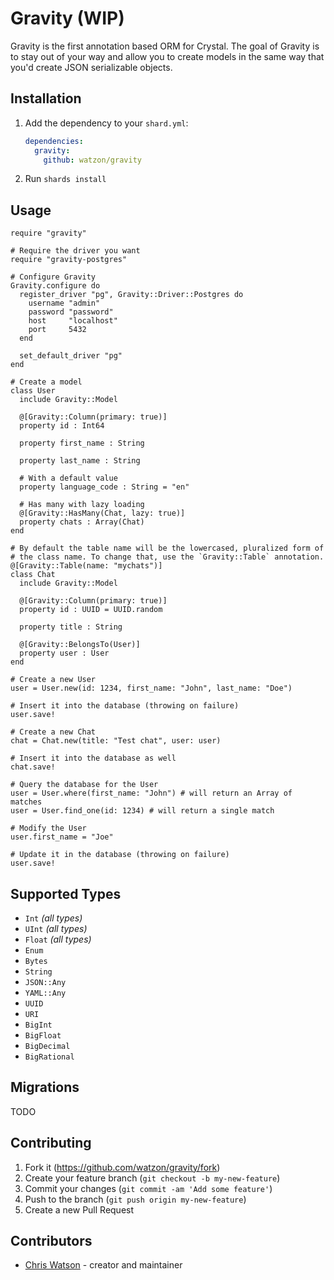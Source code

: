 # Gravity (WIP)

Gravity is the first annotation based ORM for Crystal. The goal of Gravity is to stay out of your way and allow you to create models in the same way that you'd create JSON serializable objects.

## Installation

1. Add the dependency to your `shard.yml`:

   ```yaml
   dependencies:
     gravity:
       github: watzon/gravity
   ```

2. Run `shards install`

## Usage

```crystal
require "gravity"

# Require the driver you want
require "gravity-postgres"

# Configure Gravity
Gravity.configure do
  register_driver "pg", Gravity::Driver::Postgres do
    username "admin"
    password "password"
    host     "localhost"
    port     5432
  end

  set_default_driver "pg"
end

# Create a model
class User
  include Gravity::Model

  @[Gravity::Column(primary: true)]
  property id : Int64

  property first_name : String

  property last_name : String

  # With a default value
  property language_code : String = "en"

  # Has many with lazy loading
  @[Gravity::HasMany(Chat, lazy: true)]
  property chats : Array(Chat)
end

# By default the table name will be the lowercased, pluralized form of
# the class name. To change that, use the `Gravity::Table` annotation.
@[Gravity::Table(name: "mychats")]
class Chat
  include Gravity::Model

  @[Gravity::Column(primary: true)]
  property id : UUID = UUID.random

  property title : String

  @[Gravity::BelongsTo(User)]
  property user : User
end

# Create a new User
user = User.new(id: 1234, first_name: "John", last_name: "Doe")

# Insert it into the database (throwing on failure)
user.save!

# Create a new Chat
chat = Chat.new(title: "Test chat", user: user)

# Insert it into the database as well
chat.save!

# Query the database for the User
user = User.where(first_name: "John") # will return an Array of matches
user = User.find_one(id: 1234) # will return a single match

# Modify the User
user.first_name = "Joe"

# Update it in the database (throwing on failure)
user.save!
```

## Supported Types

 - `Int` _(all types)_
 - `UInt` _(all types)_
 - `Float` _(all types)_
 - `Enum`
 - `Bytes`
 - `String`
 - `JSON::Any`
 - `YAML::Any`
 - `UUID`
 - `URI`
 - `BigInt`
 - `BigFloat`
 - `BigDecimal`
 - `BigRational`

## Migrations

TODO

## Contributing

1. Fork it (<https://github.com/watzon/gravity/fork>)
2. Create your feature branch (`git checkout -b my-new-feature`)
3. Commit your changes (`git commit -am 'Add some feature'`)
4. Push to the branch (`git push origin my-new-feature`)
5. Create a new Pull Request

## Contributors

- [Chris Watson](https://github.com/watzon) - creator and maintainer
